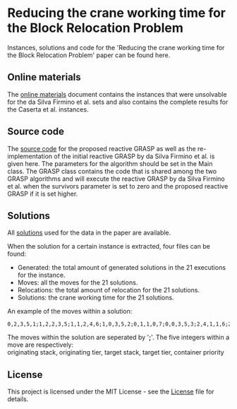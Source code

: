 # Reducing the crane working time for the Block Relocation Problem

Instances, solutions and code for the 'Reducing the crane working time for the Block
Relocation Problem' paper can be found here.

## Online materials
The [online materials](online-materials.pdf) document contains the instances that were unsolvable for the da Silva Firmino et al. sets and also contains the complete results for the Caserta et al. instances.

## Source code
The [source code](src/code) for the proposed reactive GRASP as well as the re-implementation of the initial reactive GRASP by da Silva Firmino et al. is given here. The parameters for the algorithm should be set in the Main class. The GRASP class contains the code that is shared among the two GRASP algorithms and will execute the reactive GRASP by da Silva Firmino et al. when the survivors parameter is set to zero and the proposed reactive GRASP if it is set higher.

## Solutions
All [solutions](solutions) used for the data in the paper are available.

When the solution for a certain instance is extracted, four files can be found:
* Generated: the total amount of generated solutions in the 21 executions for the instance.
* Moves: all the moves for the 21 solutions.
* Relocations: the total amount of relocation for the 21 solutions.
* Solutions: the crane working time for the 21 solutions.

An example of the moves within a solution:
```
0,2,3,5,1;1,2,2,3,5;1,1,2,4,6;1,0,3,5,2;0,1,1,0,7;0,0,3,5,3;2,4,1,1,6;2,3,1,2,5;2,2,3,5,4;1,2,3,5,5;1,1,3,5,6;1,0,3,5,7;2,1,1,0,9;2,0,3,5,8;1,0,3,5,9;
```
The moves within the solution are seperated by '**;**'. The five integers within a move are respectively:<br />
originating stack, originating tier, target stack, target tier, container priority


## License

This project is licensed under the MIT License - see the [License](License) file for details.
